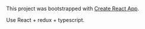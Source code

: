 This project was bootstrapped with [Create React App](https://github.com/facebookincubator/create-react-app).

Use React + redux + typescript. <br>
